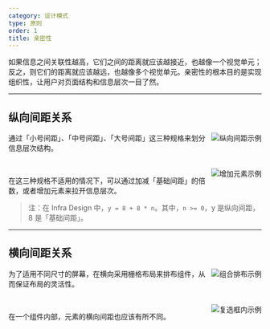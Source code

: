 ```yaml
---
category: 设计模式
type: 原则
order: 1
title: 亲密性
---
```


如果信息之间关联性越高，它们之间的距离就应该越接近，也越像一个视觉单元；反之，则它们的距离就应该越远，也越像多个视觉单元。亲密性的根本目的是实现组织性，让用户对页面结构和信息层次一目了然。

---

## 纵向间距关系

<img class="preview-img" align="right" alt="纵向间距示例" description="在 Infra Design 中，这三种规格分别为：8px（小号间距）、16px（中号间距）、24px（大号间距）。" src="https://gw.alipayobjects.com/zos/rmsportal/goazWUHPXsGEDFIGsNlm.png">

通过「小号间距」、「中号间距」、「大号间距」这三种规格来划分信息层次结构。

<br>

<img class="preview-img" align="right" alt="增加元素示例" description="通过增加「分割线」来拉开层次。" src="https://gw.alipayobjects.com/zos/rmsportal/XNFCsupiYDBTJFQkmOmv.png">

在这三种规格不适用的情况下，可以通过加减「基础间距」的倍数，或者增加元素来拉开信息层次。

> 注：在 Infra Design 中，`y = 8 + 8 * n`。其中，`n >= 0`，y 是纵向间距，8 是「基础间距」。

---

## 横向间距关系

<img class="preview-img" align="right" alt="组合排布示例" src="https://gw.alipayobjects.com/zos/rmsportal/uYvsqAUXNaqURGIhZhxz.png">

为了适用不同尺寸的屏幕，在横向采用栅格布局来排布组件，从而保证布局的灵活性。

<br>

<img class="preview-img" align="right" alt="复选框内示例" src="https://gw.alipayobjects.com/zos/rmsportal/ysXfdKqmdDRAimBiKVGS.png">

在一个组件内部，元素的横向间距也应该有所不同。
